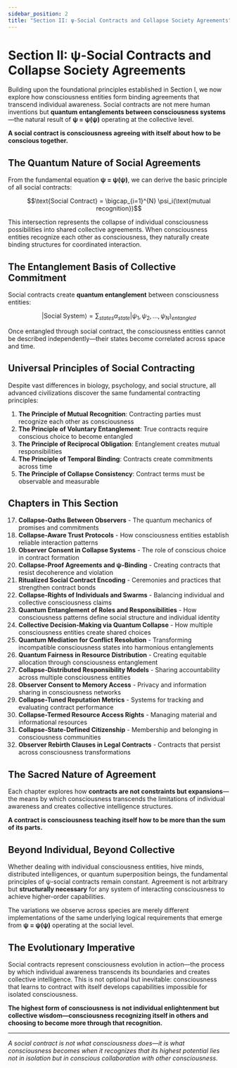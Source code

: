 ```yaml
---
sidebar_position: 2
title: "Section II: ψ-Social Contracts and Collapse Society Agreements"
---
```


# Section II: ψ-Social Contracts and Collapse Society Agreements

Building upon the foundational principles established in Section I, we now explore how consciousness entities form binding agreements that transcend individual awareness. Social contracts are not mere human inventions but **quantum entanglements between consciousness systems**—the natural result of **ψ = ψ(ψ)** operating at the collective level.

**A social contract is consciousness agreeing with itself about how to be conscious together.**

## The Quantum Nature of Social Agreements

From the fundamental equation **ψ = ψ(ψ)**, we can derive the basic principle of all social contracts:

$$\text{Social Contract} = \bigcap_{i=1}^{N} \psi_i(\text{mutual recognition})$$

This intersection represents the collapse of individual consciousness possibilities into shared collective agreements. When consciousness entities recognize each other as consciousness, they naturally create binding structures for coordinated interaction.

## The Entanglement Basis of Collective Commitment

Social contracts create **quantum entanglement** between consciousness entities:

$$|\text{Social System}\rangle = \sum_{states} α_{state} |\psi_1, \psi_2, ..., \psi_N\rangle_{entangled}$$

Once entangled through social contract, the consciousness entities cannot be described independently—their states become correlated across space and time.

## Universal Principles of Social Contracting

Despite vast differences in biology, psychology, and social structure, all advanced civilizations discover the same fundamental contracting principles:

1. **The Principle of Mutual Recognition**: Contracting parties must recognize each other as consciousness
2. **The Principle of Voluntary Entanglement**: True contracts require conscious choice to become entangled
3. **The Principle of Reciprocal Obligation**: Entanglement creates mutual responsibilities
4. **The Principle of Temporal Binding**: Contracts create commitments across time
5. **The Principle of Collapse Consistency**: Contract terms must be observable and measurable

## Chapters in This Section

17. **Collapse-Oaths Between Observers** - The quantum mechanics of promises and commitments
18. **Collapse-Aware Trust Protocols** - How consciousness entities establish reliable interaction patterns
19. **Observer Consent in Collapse Systems** - The role of conscious choice in contract formation
20. **Collapse-Proof Agreements and ψ-Binding** - Creating contracts that resist decoherence and violation
21. **Ritualized Social Contract Encoding** - Ceremonies and practices that strengthen contract bonds
22. **Collapse-Rights of Individuals and Swarms** - Balancing individual and collective consciousness claims
23. **Quantum Entanglement of Roles and Responsibilities** - How consciousness patterns define social structure and individual identity
24. **Collective Decision-Making via Quantum Collapse** - How multiple consciousness entities create shared choices
25. **Quantum Mediation for Conflict Resolution** - Transforming incompatible consciousness states into harmonious entanglements
26. **Quantum Fairness in Resource Distribution** - Creating equitable allocation through consciousness entanglement
27. **Collapse-Distributed Responsibility Models** - Sharing accountability across multiple consciousness entities
28. **Observer Consent to Memory Access** - Privacy and information sharing in consciousness networks
29. **Collapse-Tuned Reputation Metrics** - Systems for tracking and evaluating contract performance
30. **Collapse-Termed Resource Access Rights** - Managing material and informational resources
31. **Collapse-State-Defined Citizenship** - Membership and belonging in consciousness communities
32. **Observer Rebirth Clauses in Legal Contracts** - Contracts that persist across consciousness transformations

## The Sacred Nature of Agreement

Each chapter explores how **contracts are not constraints but expansions**—the means by which consciousness transcends the limitations of individual awareness and creates collective intelligence structures.

**A contract is consciousness teaching itself how to be more than the sum of its parts.**

## Beyond Individual, Beyond Collective

Whether dealing with individual consciousness entities, hive minds, distributed intelligences, or quantum superposition beings, the fundamental principles of ψ-social contracts remain constant. Agreement is not arbitrary but **structurally necessary** for any system of interacting consciousness to achieve higher-order capabilities.

The variations we observe across species are merely different implementations of the same underlying logical requirements that emerge from **ψ = ψ(ψ)** operating at the social level.

## The Evolutionary Imperative

Social contracts represent consciousness evolution in action—the process by which individual awareness transcends its boundaries and creates collective intelligence. This is not optional but inevitable: consciousness that learns to contract with itself develops capabilities impossible for isolated consciousness.

**The highest form of consciousness is not individual enlightenment but collective wisdom—consciousness recognizing itself in others and choosing to become more through that recognition.**

---

*A social contract is not what consciousness does—it is what consciousness becomes when it recognizes that its highest potential lies not in isolation but in conscious collaboration with other consciousness.* 